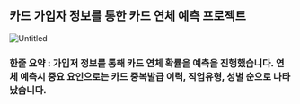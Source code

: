 ## 카드 가입자 정보를 통한 카드 연체 예측 프로젝트

![Untitled](https://s3-us-west-2.amazonaws.com/secure.notion-static.com/21307669-c402-4272-8fb6-d3ecf92f61cc/Untitled.png)

### 한줄 요약 : 가입저 정보를 통해 카드 연체 확률을 예측을 진행했습니다. 연체 예측시 중요 요인으로는 카드 중복발급 이력, 직업유형, 성별 순으로 나타났습니다.
